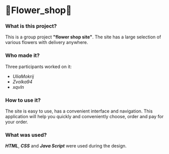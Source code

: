 # 🌸Flower_shop🌸
### What is this project?
This is a group project __"flower shop site"__. The site has a large selection of various flowers with delivery anywhere.
### Who made it?
Three participants worked on it:
* *UliaMokrij*
* *Zvolka94*
* *xqvln*
### How to use it?
The site is easy to use, has a convenient interface and navigation. This application will help you quickly and conveniently choose, order and pay for your order.
### What was used?
*__HTML__*, *__CSS__* and *__Java Script__* were used during the design.
